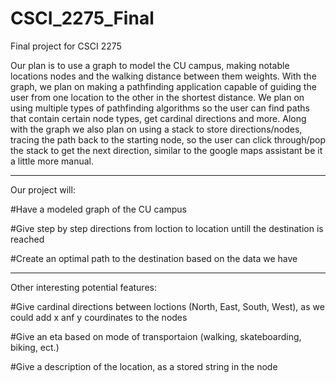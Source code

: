 # CSCI_2275_Final
Final project for CSCI 2275 

Our plan is to use a graph to model the CU campus, making notable locations nodes and the walking distance between them weights. With the graph, we plan on making a pathfinding application capable of guiding the user from one location to the other in the shortest distance. We plan on using multiple types of pathfinding algorithms so the user can find paths that contain certain node types, get cardinal directions and more. Along with the graph we also plan on using a stack to store directions/nodes, tracing the path back to the starting node, so the user can click through/pop the stack to get the next direction, similar to the google maps assistant be it a little more manual.

----------------------------------------

Our project will:

  #Have a modeled graph of the CU campus
  
  #Give step by step directions from loction to location untill the destination is reached
  
  #Create an optimal path to the destination based on the data we have
	
	
	
----------------------------------------
  
Other interesting potential features:

  #Give cardinal directions between loctions (North, East, South, West), as we could add x anf y courdinates to the nodes
  
  #Give an eta based on mode of transportaion (walking, skateboarding, biking, ect.)
  
  #Give a description of the location, as a stored string in the node
